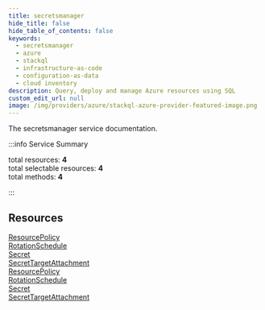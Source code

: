 ```yaml
---
title: secretsmanager
hide_title: false
hide_table_of_contents: false
keywords:
  - secretsmanager
  - azure
  - stackql
  - infrastructure-as-code
  - configuration-as-data
  - cloud inventory
description: Query, deploy and manage Azure resources using SQL
custom_edit_url: null
image: /img/providers/azure/stackql-azure-provider-featured-image.png
---
```


The secretsmanager service documentation.

:::info Service Summary

<div class="row">
<div class="providerDocColumn">
<span>total resources:&nbsp;<b>4</b></span><br />
<span>total selectable resources:&nbsp;<b>4</b></span><br />
<span>total methods:&nbsp;<b>4</b></span><br />
</div>
</div>

:::

## Resources
<div class="row">
<div class="providerDocColumn">
<a href="/providers/azure/secretsmanager/ResourcePolicy/">ResourcePolicy</a><br />
<a href="/providers/azure/secretsmanager/RotationSchedule/">RotationSchedule</a><br />
<a href="/providers/azure/secretsmanager/Secret/">Secret</a><br />
<a href="/providers/azure/secretsmanager/SecretTargetAttachment/">SecretTargetAttachment</a>
</div>
<div class="providerDocColumn">
<a href="/providers/azure/secretsmanager/ResourcePolicy/">ResourcePolicy</a><br />
<a href="/providers/azure/secretsmanager/RotationSchedule/">RotationSchedule</a><br />
<a href="/providers/azure/secretsmanager/Secret/">Secret</a><br />
<a href="/providers/azure/secretsmanager/SecretTargetAttachment/">SecretTargetAttachment</a>
</div>
</div>